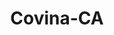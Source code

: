 ---
title: Covina-CA
slug: covina-ca
f_state:
- cms/state/california.md
f_locations:
- cms/payday-loan/a-advance-payroll-285.md
- cms/payday-loan/advance-america-1240.md
- cms/payday-loan/advance-america-1269.md
- cms/payday-loan/advance-america-1270.md
- cms/payday-loan/advance-america-1271.md
- cms/payday-loan/califorina-budget-finance-5711.md
- cms/payday-loan/capital-currency-6005.md
- cms/payday-loan/capital-currency-6006.md
- cms/payday-loan/check-into-cash-11558.md
- cms/payday-loan/check-into-cash-of-california-13246.md
- cms/payday-loan/currency-services-of-california-limited-15595.md
- cms/payday-loan/currency-services-of-california-limited-15597.md
- cms/payday-loan/currency-services-of-california-limited-15598.md
- cms/payday-loan/currency-services-of-california-limited-15599.md
- cms/payday-loan/er-financial-16827.md
- cms/payday-loan/intel-creditor-services-19715.md
- cms/payday-loan/karens-custom-jewelry-payday-19956.md
- cms/payday-loan/mila-west-covina-payday-20892.md
- cms/payday-loan/money-mart-21387.md
- cms/payday-loan/money-mart-780-21558.md
- cms/payday-loan/pay-it-back-check-cashing-23579.md
- cms/payday-loan/pay-it-back-check-cashing-23585.md
- cms/payday-loan/pay-it-back-check-cashing-23587.md
- cms/payday-loan/pay-it-back-check-cashing-inc-23600.md
- cms/payday-loan/payday-express-23863.md
- cms/payday-loan/payday-express-23868.md
- cms/payday-loan/payday-express-23869.md
- cms/payday-loan/qua-mart-group-company-24830.md
- cms/payday-loan/qua-mart-group-company-24831.md
- cms/payday-loan/texcoman-corp-27248.md
- cms/payday-loan/texcoman-corporation-27249.md
updated-on: '2024-05-30T13:41:28.615Z'
created-on: '2024-05-30T13:41:28.615Z'
published-on: '2024-05-30T13:54:32.469Z'
f_city: Covina
layout: '[city].html'
tags: city
---